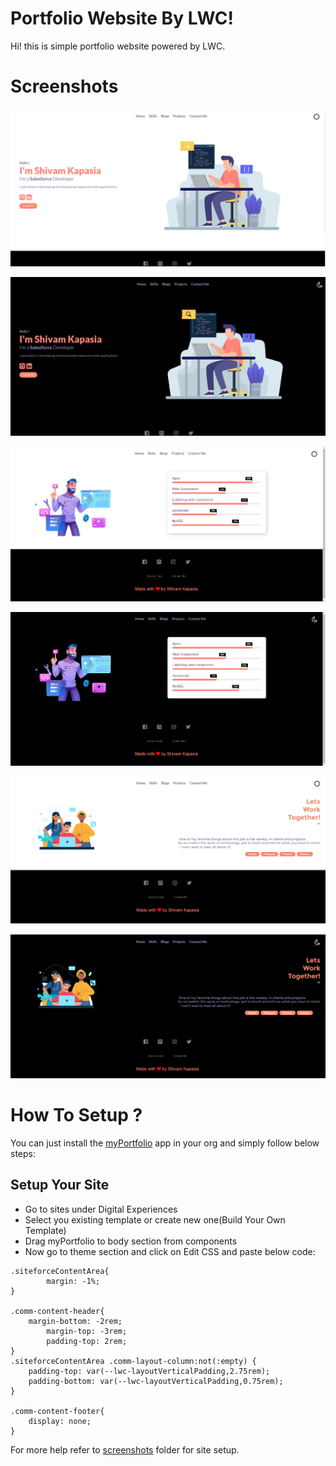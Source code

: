 # Portfolio Website By LWC!

Hi! this is simple portfolio website powered by LWC.

# Screenshots
![Home Page](https://raw.githubusercontent.com/shivamkapasia0/myPortfolio/main/myPortfolio%20SS/HomePage.png)

![Home Dark Mode](https://github.com/shivamkapasia0/myPortfolio/blob/main/myPortfolio%20SS/darkModeHomePage.png?raw=true)

![Skill Page](https://github.com/shivamkapasia0/myPortfolio/blob/main/myPortfolio%20SS/skillsPage.png?raw=true)

![Dark Mode Skills Page](https://github.com/shivamkapasia0/myPortfolio/blob/main/myPortfolio%20SS/darkModeSkillsPage.png?raw=true)

![Contact Me](https://github.com/shivamkapasia0/myPortfolio/blob/main/myPortfolio%20SS/contactMePage.png?raw=true)

![Dark Mode Contact Page](https://github.com/shivamkapasia0/myPortfolio/blob/main/myPortfolio%20SS/darkModeCOntactPage.png?raw=true)
# How To Setup ?
You can just install the [myPortfolio](https://login.salesforce.com/packaging/installPackage.apexp?p0=04t2w000009J8al&isdtp=p1) app in your org and simply follow below steps:

## Setup Your Site

 - Go to sites under Digital Experiences 
 - Select you existing template or create new one(Build Your Own Template) 
 - Drag myPortfolio to body  section from components 
 - Now go to theme section and click on Edit CSS
   and paste below code:

```
.siteforceContentArea{
        margin: -1%;
}

.comm-content-header{
    margin-bottom: -2rem;
        margin-top: -3rem;
        padding-top: 2rem;
}
.siteforceContentArea .comm-layout-column:not(:empty) {
    padding-top: var(--lwc-layoutVerticalPadding,2.75rem);
    padding-bottom: var(--lwc-layoutVerticalPadding,0.75rem);
}

.comm-content-footer{
    display: none;
}
```
For more help refer to [screenshots](https://github.com/shivamkapasia0/myPortfolio/tree/main/myPortfolio%20SS) folder for site setup.
